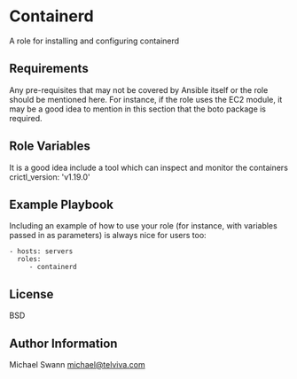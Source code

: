 Containerd
=========

A role for installing and configuring containerd

Requirements
------------

Any pre-requisites that may not be covered by Ansible itself or the role should be mentioned here. For instance, if the role uses the EC2 module, it may be a good idea to mention in this section that the boto package is required.

Role Variables
--------------

It is a good idea include a tool which can inspect and monitor the containers
crictl_version: 'v1.19.0'


Example Playbook
----------------

Including an example of how to use your role (for instance, with variables passed in as parameters) is always nice for users too:

    - hosts: servers
      roles:
         - containerd

License
-------

BSD

Author Information
------------------

Michael Swann <michael@telviva.com>
